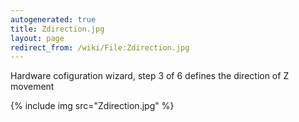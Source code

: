 ```yaml
---
autogenerated: true
title: Zdirection.jpg
layout: page
redirect_from: /wiki/File:Zdirection.jpg
---
```


Hardware cofiguration wizard, step 3 of 6 defines the direction of Z
movement

{% include img src="Zdirection.jpg" %}

